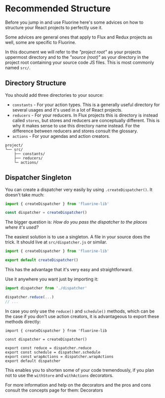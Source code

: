 # Recommended Structure

Before you jump in and use Fluorine here's some advices on how to
structure your React projects to perfectly use it.

Some advices are general ones that apply to Flux and Redux projects
as well, some are specific to Fluorine.

In this document we will refer to the *"project root"* as your
projects uppermost directory and to the *"source (root)"* as your
directory in the project root containing your source code JS files.
This is most commonly named `src/`.

## Directory Structure

You should add three directories to your source:

* `constants` - For your action types.
  This is a generally useful directory for several usages and
  it's used in a lot of React projects.
* `reducers` - For your reducers.
  In Flux projects this is directory is instead called `stores`, but
  stores and reducers are conceptually different. This is why it
  makes sense to use this directory name instead. For the difference
  between reducers and stores consult the glossary.
* `actions` - For your agendas and action creators.

```
project/
└── src/
    ├── constants/
    ├── reducers/
    └─ actions/
```

## Dispatcher Singleton

You can create a dispatcher very easily by using `.createDispatcher()`.
It doesn't take much:

```js
import { createDispatcher } from 'fluorine-lib'

const dispatcher = createDispatcher()
```

The bigger question is: *How do you pass the dispatcher to the places
where it's used?*

The easiest solution is to use a singleton. A file in your source
does the trick. It should live at `src/dispatcher.js` or similar.

```js
import { createDispatcher } from 'fluorine-lib'

export default createDispatcher()
```

This has the advantage that it's very easy and straightforward.

Use it anywhere you want just by importing it:

```js
import dispatcher from './dispatcher'

dispatcher.reduce(...)
// ...
```

In case you only use the `reduce()` and `schedule()` methods, which
can be the case if you don't use action creators, it is advantageous
to export these methods directly:

```
import { createDispatcher } from 'fluorine-lib

const dispatcher = createDispatcher()

export const reduce = dispatcher.reduce
export const schedule = dispatcher.schedule
export const wrapActions = dispatcher.wrapActions
export default dispatcher
```

This enables you to shorten some of your code tremendously, if you
plan not to use the `withStore` and `withActions` decorators.

For more information and help on the decorators and the pros and cons
consult the concepts page for them: Decorators

